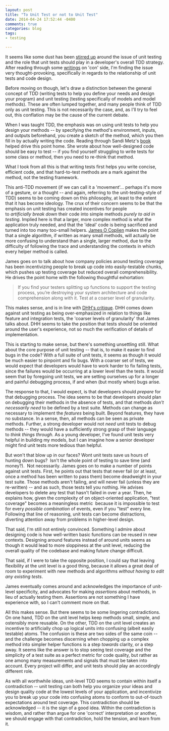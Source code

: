 ```yaml
---
layout: post
title: "To Unit Test or not to Unit Test"
date: 2014-04-24 17:52:44 -0400
comments: true
categories: blog
tags:
- testing

---
```


It seems like some dust has been <a href="http://david.heinemeierhansson.com/2014/tdd-is-dead-long-live-testing.html">stirred up</a> around the issue of unit testing and the role that unit tests should play in a developer's overall TDD strategy. After reading through some <a href="http://www.rbcs-us.com/documents/Why-Most-Unit-Testing-is-Waste.pdf">writings</a> on 'con' side, I'm finding the issue very thought-provoking, specifically in regards to the relationship of unit tests and code design.

Before moving on though, let's draw a distinction between the general concept of TDD (writing tests to help you define your needs and design your program) and unit testing (testing specifically of models and model methods). These are often lumped together, and many people think of TDD only as unit testing. This is not necessarily the case, and, as I'll try to feel out, this conflation may be the cause of the current debate.

<!--more-->

When I was taught TDD, the emphasis was on using unit tests to help you design your methods -- by specifying the method's environment, inputs, and outputs beforehand, you create a sketch of the method, which you then fill in by actually writing the code. Reading through Sandi Metz's <a href="http://www.poodr.com/">book</a> helped drive this point home. She wrote about how well-designed code should be easy to test -- if you find yourself struggling to write tests for some class or method, then you need to re-think that method.

What I took from all this is that writing tests first helps you write concise, efficient code, and that hard-to-test methods are a mark against the method, not the testing framework.

This anti-TDD movement (if we can call it a 'movement'... perhaps it's more of a gesture, or a thought -- and again, referring to the unit-testing-style of TDD) seems to be coming down on this philosophy, at least to the extent that it has become ideology. The crux of their concern seems to be that the emphasis on unit testing has created incentives for people to <em>artificially</em> <em>break down</em> their code into simple methods <em>purely to aid in testing</em>. Implied here is that a larger, more complex method is what the application truly needed, and that the 'ideal' code is being sacrificed and turned into too many too-small helpers. <a href="http://www.rbcs-us.com/documents/Why-Most-Unit-Testing-is-Waste.pdf">James O Coplien</a> makes the point that a single algorithm, if written as many small methods, will actually be more confusing to understand than a single, larger method, due to the difficulty of following the trace and understanding the contexts in which every helper method is called.

James goes on to talk about how company policies around testing coverage has been incentivizing people to break up code into easily-testable chunks, which pushes up testing coverage but reduced overall comprehensibility. He drives the point home with the following thoughtful exhortation:

<blockquote>If you find your testers splitting up functions to support the testing process, you’re destroying your system architecture and code comprehension along with it. Test at a coarser level of granularity.</blockquote>

This makes sense, and is in line with <a href="http://david.heinemeierhansson.com/2014/tdd-is-dead-long-live-testing.html">DHH's critique</a>. DHH comes down against unit testing as being over-emphasized in relation to things like feature and integration tests, the 'coarser levels of granularity' that James talks about. DHH seems to take the position that tests should be oriented around the user's experience, not so much the verification of details of implementation.

This is starting to make sense, but there's something unsettling still. What about the core purpose of unit testing -- that is, to make it easier to find bugs in the code? With a full suite of unit tests, it seems as though it would be much easier to pinpoint and fix bugs. With a coarser set of tests, we would expect that developers would have to work harder to fix failing tests, since the failures would be occurring at a lower level than the tests. It would seem that by foregoing unit tests, we are setting ourselves up for a longer and painful debugging process, if and when (but mostly when) bugs arise.

The response to that, I would expect, is that developers should <em>prepare</em><em> </em>for that debugging process. The idea seems to be that developers should plan on debugging their methods in the absence of tests, and that methods <em>don't necessarily need</em> to be defined by a test suite. Methods can change as necessary to implement the <em>features</em> being built. Beyond features, they have no substance. In a sense, then, all methods can be seen as private methods. Further, a strong developer would not <em>need</em> unit tests to debug methods -- they would have a sufficiently strong grasp of their language to <em>think things through. </em>As a young developer, I've found unit tests very helpful in building my models, but I can imagine how a senior developer might find unit tests more tedious than helpful.

But won't that blow up in our faces? Wont unit tests save us hours of hunting down bugs?  Isn't the whole point of testing to save time (and money?).  Not necessarily. James goes on to make a number of points against unit tests. First, he points out that tests that never fail (or at least, once a method has been written to pass them) become deadweight in your test suite. Those methods aren't failing, and will never fail (unless they are re-written) -- and as such, those tests tell you nothing. He advises developers to delete any test that hasn't failed in over a year. Then, he explains how, given the complexity of on object-oriented application, "test coverage" becomes a meaningless metric  because it is impossible to test for every <em>possible combination </em>of events, even if you "test" every line. Following that line of reasoning, unit tests can become distractions, diverting attention away from problems in higher-level design.

That said, I'm still not entirely convinced. Something I admire about designing code is how well-written basic functions can be reused in new contexts. Designing around features instead of around units seems as though it would lead to more sloppiness at the unit level, reducing the overall quality of the codebase and making future change difficult.

That said, if I were to take the opposite position, I could say that leaving flexibility at the unit level is a good thing, because it allows a great deal of room to experiment with new methods and algorithms <em>without having to edit any existing tests</em>.

James eventually comes around and acknowledges the importance of unit-level specificity, and advocates for making <em>assertions</em> about methods, in lieu of actually testing them. Assertions are not something I have experience with, so I can't comment more on that.

All this makes sense. But there seems to be some lingering contradictions. On one hand, TDD on the unit level helps keep methods small, simple, and ostensibly more reusable. On the other, TDD on the unit level creates an incentive to artificially chop up logical units into confusing (albeit easily testable) atoms. The confusion is these are two sides of the same coin -- and the challenge becomes discerning when chopping up a complex method into simpler helper functions is a step <em>towards </em>clarity, or a step away. It seems like the answer is to stop seeing test coverage and the simplicity of a test suite as a perfect metric for code quality, but rather as one among many measurements and signals that must be taken into account. Every project will differ, and unit tests should play an accordingly different role.

As with all worthwhile ideas, unit-level TDD seems to contain within itself a contradiction -- unit testing can both help you organize your ideas and design quality code at the lowest levels of your application, and incentivize you to break up your code into confusing atoms to conform to out-of-touch expectations around test coverage. This contradiction should be acknowledged -- it is the sign of a good idea. Within the contradiction is wisdom, and rather than argue for one 'correct' interpretation or another, we should engage with that contradiction, hold the tension, and learn from it.